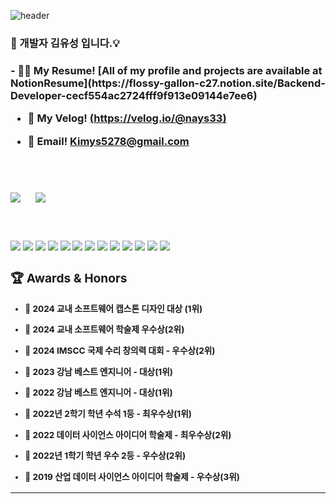 ![header](https://capsule-render.vercel.app/api?type=cylinder&color=000000&height=150&section=header&text=Kim-Yu-Seong&fontColor=ffffff&fontSize=70&animation=fadeIn&fontAlignY=55)
<h3> 🤚 개발자 김유성 입니다.💡<h3>
- 👨‍🦲 My Resume! [All of my profile and projects are available at NotionResume](https://flossy-gallon-c27.notion.site/Backend-Developer-cecf554ac2724fff9f913e09144e7ee6)

- 📄 My Velog! [(https://velog.io/@nays33)](https://velog.io/@nays33/posts)

- 📧 Email! **Kimys5278@gmail.com**
</br>
</br>
<p align="justify">
  <a href="https://github.com/kimys5278" style="display:inline-block;">
    <img src="https://github-readme-stats.vercel.app/api/top-langs/?username=kimys5278&layout=compact&show_icons=true&show_owner=true&hide_title=true&theme=tokyonight" />
  </a>
  <a href="https://github.com/kimys5278" style="display:inline-block; margin-left: 20px;">
    <img src="https://github-readme-stats.vercel.app/api?username=kimys5278&hide_title=false&show_icons=true&include_all_commits=false&theme=tokyonight" />
  </a>
</p>

<div src = "https://flossy-gallon-c27.notion.site/Backend-Developer-cecf554ac2724fff9f913e09144e7ee6"> 
</div>

</br>
</br>

<div>
  
<img src="https://img.shields.io/badge/JAVA-007396?style=for-the-badge&logo=java&logoColor=white">

<img src="https://img.shields.io/badge/python-3776AB?style=for-the-badge&logo=python&logoColor=white">

<img src="https://img.shields.io/badge/spring-6DB33F?style=for-the-badge&logo=spring%20IDE&logoColor=white">

<img src="https://img.shields.io/badge/junit5-25A162?style=for-the-badge&logo=junit5%20IDE&logoColor=white">

<img src="https://img.shields.io/badge/jquery-0769AD?style=for-the-badge&logo=jquery%20IDE&logoColor=white">

<img src="https://img.shields.io/badge/hibernate-59666C?style=for-the-badge&logo=hibernate%20IDE&logoColor=white">

<img src="https://img.shields.io/badge/mariadb-003545?style=for-the-badge&logo=mariadb&logoColor=white">

<img src="https://img.shields.io/badge/mysql-4479A1?style=for-the-badge&logo=mysql&logoColor=white">

<img src="https://img.shields.io/badge/scikitlearn-F7931E?style=for-the-badge&logo=scikitlearn&logoColor=white">

<img src="https://img.shields.io/badge/pandas-150458?style=for-the-badge&logo=pandas&logoColor=white">

<img src="https://img.shields.io/badge/github-181717?style=for-the-badge&logo=github&logoColor=white">

<img src="https://img.shields.io/badge/Eclipse-2C2255?style=for-the-badge&logo=Eclipse%20IDE&logoColor=white">

<img src="https://img.shields.io/badge/intellijidea-000000?style=for-the-badge&logo=intellijidea&logoColor=white">
</br>

### 🏆 Awards & Honors

<small>

- 🏅 2024 교내 소프트웨어 캡스톤 디자인 대상 (1위)

- 🥈 2024 교내 소프트웨어 학술제 우수상(2위)

- 🥈 2024 IMSCC 국제 수리 창의력 대회 - 우수상(2위)

- 🏅 2023 강남 베스트 엔지니어 - 대상(1위)

- 🏅 2022 강남 베스트 엔지니어 - 대상(1위)

- 🏅 2022년 2학기 학년 수석 1등 - 최우수상(1위)

- 🥈 2022 데이터 사이언스 아이디어 학술제 - 최우수상(2위)

- 🥈 2022년 1학기 학년 우수 2등 - 우수상(2위)

- 🥉 2019 산업 데이터 사이언스 아이디어 학술제 - 우수상(3위)

</small>

---


